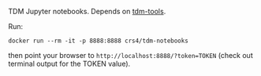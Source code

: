 TDM Jupyter notebooks. Depends on [tdm-tools](https://github.com/tdm-project/tdm-tools).

Run:

`docker run --rm -it -p 8888:8888 crs4/tdm-notebooks`

then point your browser to `http://localhost:8888/?token=TOKEN` (check out terminal output for the TOKEN value).
